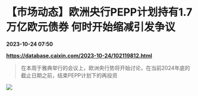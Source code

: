 # 【市场动态】欧洲央行PEPP计划持有1.7万亿欧元债券 何时开始缩减引发争议

**2023-10-24 07:50**

**https://database.caixin.com/2023-10-24/102119812.html**

> 在本周于雅典举行的会议上，欧洲央行势将开始讨论，在当前2024年底的截止日期之前，结束PEPP计划下的再投资

  

![](https://img.caixin.com/2023-10-24/169813175917412_840_560.jpg)